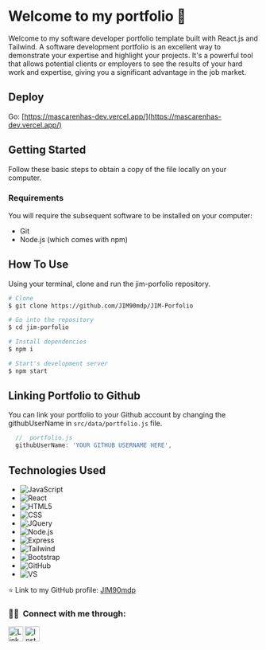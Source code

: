 # Welcome to my portfolio 👋

Welcome to my software developer portfolio template built with React.js and Tailwind. A software development portfolio is an excellent way to demonstrate your expertise and highlight your projects. It's a powerful tool that allows potential clients or employers to see the results of your hard work and expertise, giving you a significant advantage in the job market.

## Deploy

Go: [https://mascarenhas-dev.vercel.app/](https://mascarenhas-dev.vercel.app/)

## Getting Started

Follow these basic steps to obtain a copy of the file locally on your computer.

### Requirements

You will require the subsequent software to be installed on your computer:

- Git
- Node.js (which comes with npm)

## How To Use

Using your terminal, clone and run the jim-porfolio repository.

```bash
# Clone
$ git clone https://github.com/JIM90mdp/JIM-Porfolio

# Go into the repository
$ cd jim-porfolio

# Install dependencies
$ npm i

# Start's development server
$ npm start
```

## Linking Portfolio to Github

You can link your portfolio to your Github account by changing the githubUserName in `src/data/portfolio.js` file.

```javascript
  //  portfolio.js
  githubUserName: 'YOUR GITHUB USERNAME HERE',
```


## Technologies Used

- ![JavaScript](https://img.shields.io/badge/-JavaScript-696969?style=flat&logo=javascript)  
- ![React](https://img.shields.io/badge/-React-696969?style=flat&logo=react)  
- ![HTML5](https://img.shields.io/badge/-HTML5-696969?style=flat&logo=HTML5)  
- ![CSS](https://img.shields.io/badge/-CSS-696969?style=flat&logo=CSS3&logoColor=1572B6)  
- ![JQuery](https://img.shields.io/badge/jQuery-696969?style=flat&logo=jquery&logoColor=white)  
- ![Node.js](https://img.shields.io/badge/-Node.js-696969?style=flat&logo=node.js)  
- ![Express](https://img.shields.io/badge/-Express-696969?style=flat&logo=express)  
- ![Tailwind](https://img.shields.io/badge/-Tailwind-696969?style=flat&logo=tailwind-css&logoColor=white)  
- ![Bootstrap](https://img.shields.io/badge/Bootstrap-696969?style=flat&logo=bootstrap&logoColor=white)  
- ![GitHub](https://img.shields.io/badge/-GitHub-696969?style=flat&logo=github)  
- ![VS](https://img.shields.io/badge/-Visual_Studio_Code-696969?style=flat&logo=visual%20studio&logoColor=blue)


⭐️ Link to my GitHub profile: [JIM90mdp](https://github.com/JIM90mdp)


### 🤝🏻 &nbsp;Connect with me through:

[<img align="left" alt="LinkedIn" width="30px" src="https://raw.githubusercontent.com/rahuldkjain/github-profile-readme-generator/master/src/images/icons/Social/linked-in-alt.svg" />](https://linkedin.com/in/mascarenhas-developer/)
[<img align="left" alt="Instagram" width="30px" src="https://raw.githubusercontent.com/rahuldkjain/github-profile-readme-generator/master/src/images/icons/Social/instagram.svg" />](https://instagram.com/nachomascarenhas/)
